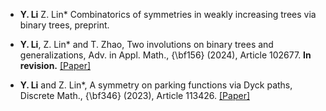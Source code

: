 - <strong>Y. Li</strong> Z. Lin* Combinatorics of symmetries in weakly increasing trees via binary trees, preprint.

- <strong>Y. Li</strong>, Z. Lin* and T. Zhao, Two involutions on binary trees and generalizations, Adv. in Appl. Math., {\bf156} (2024), Article 102677. <strong>In revision.</strong> [[Paper]](https://www.sciencedirect.com/science/article/pii/S0196885824000083)

- <strong>Y. Li</strong> and Z. Lin*, A symmetry on parking functions via Dyck paths, Discrete Math., {\bf346} (2023), Article 113426. [[Paper]](https://www.sciencedirect.com/science/article/pii/S0012365X23001127)


